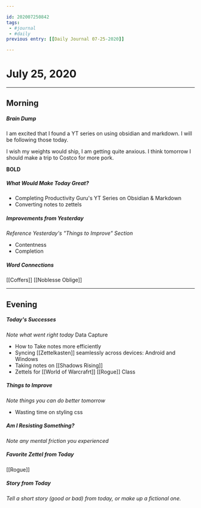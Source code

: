 ```yaml
---

id: 202007250842
tags:
 - #journal
 - #daily
previous entry: [[Daily Journal 07-25-2020]]

---
```


# July 25, 2020
---
## Morning

##### Brain Dump
I am excited that I found a YT series on using obsidian and markdown. I will be following those today.

I wish my weights would ship, I am getting quite anxious. I think tomorrow I should make a trip to Costco for more pork.

**BOLD**


##### What Would Make Today Great?
- Completing Productivity Guru's YT Series on Obsidian & Markdown
- Converting notes to zettels
 

##### Improvements from Yesterday
*Reference Yesterday's "Things to Improve" Section*
- Contentness
- Completion

##### Word Connections
[[Coffers]]
[[Noblesse Oblige]]

---
## Evening
##### Today's Successes
*Note what went right today*
Data Capture
- How to Take notes more efficiently
- Syncing [[Zettelkasten]] seamlessly across devices: Android and Windows
- Taking notes on [[Shadows Rising]]
- Zettels for [[World of Warcrafrt]] [[Rogue]] Class

##### Things to Improve
*Note things you can do better tomorrow*
- Wasting time on styling css

##### Am I Resisting Something?
*Note any mental friction you experienced*

##### Favorite Zettel from Today
[[Rogue]]

##### Story from Today
*Tell a short story (good or bad) from today, or make up a fictional one.*